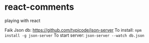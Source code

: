 # react-comments
playing with react

Faik Json db:
https://github.com/typicode/json-server
To install:
`npm install -g json-server`
To start server:
`json-server --watch db.json`
